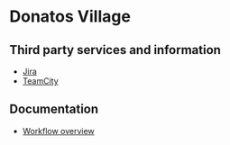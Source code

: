 # Donatos Village

## Third party services and information

* [Jira](https://jira.willowtreeapps.com/projects/DV/issues)
* [TeamCity](https://builds.willowtreeapps.com/admin/editProject.html?projectId=PineBranch_LiveTeam_DonatosVillage_DonatosVillageIOS)

## Documentation

* [Workflow overview](./docs/workflow_overview.md)

